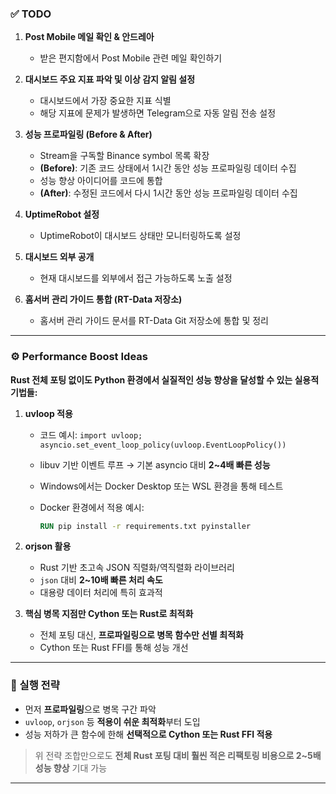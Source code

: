 ### ✅ TODO

1. **Post Mobile 메일 확인 & 안드레아**

   * 받은 편지함에서 Post Mobile 관련 메일 확인하기

2. **대시보드 주요 지표 파악 및 이상 감지 알림 설정**

   * 대시보드에서 가장 중요한 지표 식별
   * 해당 지표에 문제가 발생하면 Telegram으로 자동 알림 전송 설정

3. **성능 프로파일링 (Before & After)**

   * Stream을 구독할 Binance symbol 목록 확장
   * **(Before)**: 기존 코드 상태에서 1시간 동안 성능 프로파일링 데이터 수집
   * 성능 향상 아이디어를 코드에 통합
   * **(After)**: 수정된 코드에서 다시 1시간 동안 성능 프로파일링 데이터 수집

4. **UptimeRobot 설정**

   * UptimeRobot이 대시보드 상태만 모니터링하도록 설정

5. **대시보드 외부 공개**

   * 현재 대시보드를 외부에서 접근 가능하도록 노출 설정

6. **홈서버 관리 가이드 통합 (RT-Data 저장소)**

   * 홈서버 관리 가이드 문서를 RT-Data Git 저장소에 통합 및 정리

---

### ⚙️ Performance Boost Ideas

**Rust 전체 포팅 없이도 Python 환경에서 실질적인 성능 향상을 달성할 수 있는 실용적 기법들:**

1. **uvloop 적용**

   * 코드 예시: `import uvloop; asyncio.set_event_loop_policy(uvloop.EventLoopPolicy())`
   * libuv 기반 이벤트 루프 → 기본 asyncio 대비 **2\~4배 빠른 성능**
   * Windows에서는 Docker Desktop 또는 WSL 환경을 통해 테스트
   * Docker 환경에서 적용 예시:

     ```dockerfile
     RUN pip install -r requirements.txt pyinstaller
     ```

2. **orjson 활용**

   * Rust 기반 초고속 JSON 직렬화/역직렬화 라이브러리
   * `json` 대비 **2\~10배 빠른 처리 속도**
   * 대용량 데이터 처리에 특히 효과적

3. **핵심 병목 지점만 Cython 또는 Rust로 최적화**

   * 전체 포팅 대신, **프로파일링으로 병목 함수만 선별 최적화**
   * Cython 또는 Rust FFI를 통해 성능 개선

---

### 🚀 실행 전략

* 먼저 **프로파일링**으로 병목 구간 파악
* `uvloop`, `orjson` 등 **적용이 쉬운 최적화**부터 도입
* 성능 저하가 큰 함수에 한해 **선택적으로 Cython 또는 Rust FFI 적용**

> 위 전략 조합만으로도 **전체 Rust 포팅 대비 훨씬 적은 리팩토링 비용으로 2\~5배 성능 향상** 기대 가능

---
